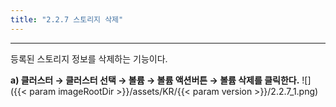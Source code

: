 ```yaml
---
title: "2.2.7 스토리지 삭제"
---
```


---
등록된 스토리지 정보를 삭제하는 기능이다.

**a) 클러스터 → 클러스터 선택 → 볼륨 → 볼륨 액션버튼 → 볼륨 삭제를 클릭한다.**
![]({{< param imageRootDir >}}/assets/KR/{{< param version >}}/2.2.7_1.png)
